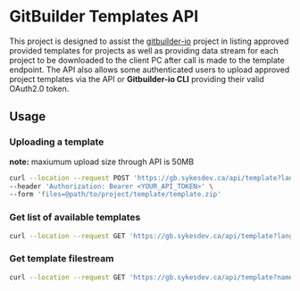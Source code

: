 # GitBuilder Templates API
This project is designed to assist the [gitbuilder-io](https://github.com/SystemFiles/gitbuilder-io) project in listing approved provided templates for projects as well as providing data stream for each project to be downloaded to the client PC after call is made to the template endpoint.
The API also allows some authenticated users to upload approved project templates via the API or **Gitbuilder-io CLI** providing their valid OAuth2.0 token.

## Usage

### Uploading a template
**note:** maxiumum upload size through API is 50MB

```bash
curl --location --request POST 'https://gb.sykesdev.ca/api/template?lang=<LANGUAGE>' \
--header 'Authorization: Bearer <YOUR_API_TOKEN>' \
--form 'files=@path/to/project/template/template.zip'
```

### Get list of available templates

```bash
curl --location --request GET 'https://gb.sykesdev.ca/api/template?lang=<LANGUAGE>'
```

### Get template filestream

```bash
curl --location --request GET 'https://gb.sykesdev.ca/api/template?name=<TEMPLATE_NAME>&lang=<LANGUAGE>'
```
